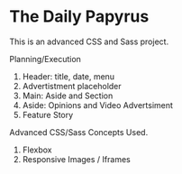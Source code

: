 # The Daily Papyrus

This is an advanced CSS and Sass project.

Planning/Execution
1. Header: title, date, menu
2. Advertistment placeholder
3. Main: Aside and Section
4. Aside: Opinions and Video Advertsiment
5. Feature Story

Advanced CSS/Sass Concepts Used.
1. Flexbox
2. Responsive Images / Iframes
